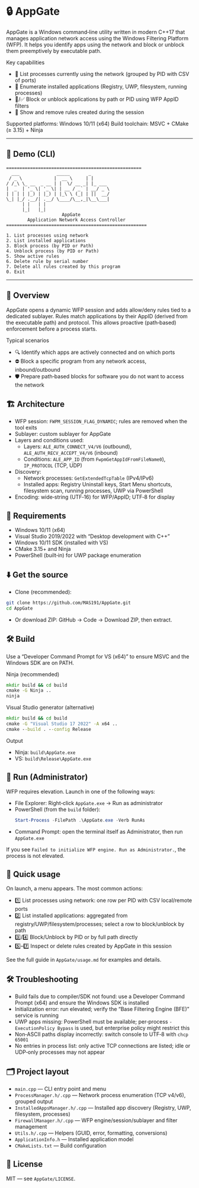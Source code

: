 ﻿# 🔒 AppGate

AppGate is a Windows command‑line utility written in modern C++17 that manages application network access using the Windows Filtering Platform (WFP). It helps you identify apps using the network and block or unblock them preemptively by executable path.

Key capabilities
- 📡 List processes currently using the network (grouped by PID with CSV of ports)
- 🧭 Enumerate installed applications (Registry, UWP, filesystem, running processes)
- 🚫/✅ Block or unblock applications by path or PID using WFP AppID filters
- 🧰 Show and remove rules created during the session

Supported platforms: Windows 10/11 (x64)
Build toolchain: MSVC + CMake (≥ 3.15) + Ninja

---

## 📸 Demo (CLI)
```
===================================================
  ___              _____       _       
 / _ \            |  __ \     | |      
/ /_\ \_ __  _ __ | |  \/ __ _| |_ ___ 
|  _  | '_ \| '_ \| | __ / _` | __/ _ \
| | | | |_) | |_) | |_\ \ (_| | ||  __/
\_| |_/ .__/| .__/ \____/\__,_|\__\___|
      | |   | |                        
      |_|   |_|                        
                     AppGate
        Application Network Access Controller
=====================================================

1. List processes using network
2. List installed applications
3. Block process (by PID or Path)
4. Unblock process (by PID or Path)
5. Show active rules
6. Delete rule by serial number
7. Delete all rules created by this program
0. Exit
```

---

## 🧠 Overview
AppGate opens a dynamic WFP session and adds allow/deny rules tied to a dedicated sublayer. Rules match applications by their AppID (derived from the executable path) and protocol. This allows proactive (path‑based) enforcement before a process starts.

Typical scenarios
- 🔍 Identify which apps are actively connected and on which ports
- ⛔ Block a specific program from any network access, inbound/outbound
- 🛡️ Prepare path‑based blocks for software you do not want to access the network

## 🏗️ Architecture
- WFP session: `FWPM_SESSION_FLAG_DYNAMIC`; rules are removed when the tool exits
- Sublayer: custom sublayer for AppGate
- Layers and conditions used:
  - Layers: `ALE_AUTH_CONNECT_V4/V6` (outbound), `ALE_AUTH_RECV_ACCEPT_V4/V6` (inbound)
  - Conditions: `ALE_APP_ID` (from `FwpmGetAppIdFromFileName0`), `IP_PROTOCOL` (TCP, UDP)
- Discovery:
  - Network processes: `GetExtendedTcpTable` (IPv4/IPv6)
  - Installed apps: Registry Uninstall keys, Start Menu shortcuts, filesystem scan, running processes, UWP via PowerShell
- Encoding: wide‑string (UTF‑16) for WFP/AppID; UTF‑8 for display

## 🧰 Requirements
- Windows 10/11 (x64)
- Visual Studio 2019/2022 with “Desktop development with C++”
- Windows 10/11 SDK (installed with VS)
- CMake 3.15+ and Ninja
- PowerShell (built‑in) for UWP package enumeration

## ⬇️ Get the source
- Clone (recommended):
```bash
git clone https://github.com/MAS191/AppGate.git
cd AppGate
```
- Or download ZIP: GitHub → Code → Download ZIP, then extract.

## 🛠️ Build
Use a “Developer Command Prompt for VS (x64)” to ensure MSVC and the Windows SDK are on PATH.

Ninja (recommended)
```bat
mkdir build && cd build
cmake -G Ninja ..
ninja
```
Visual Studio generator (alternative)
```bat
mkdir build && cd build
cmake -G "Visual Studio 17 2022" -A x64 ..
cmake --build . --config Release
```
Output
- Ninja: `build\AppGate.exe`
- VS: `build\Release\AppGate.exe`

## 🔐 Run (Administrator)
WFP requires elevation. Launch in one of the following ways:
- File Explorer: Right‑click `AppGate.exe` → Run as administrator
- PowerShell (from the `build` folder):
  ```powershell
  Start-Process -FilePath .\AppGate.exe -Verb RunAs
  ```
- Command Prompt: open the terminal itself as Administrator, then run `AppGate.exe`

If you see `Failed to initialize WFP engine. Run as Administrator.`, the process is not elevated.

## 🚀 Quick usage
On launch, a menu appears. The most common actions:
- 1️⃣ List processes using network: one row per PID with CSV local/remote ports
- 2️⃣ List installed applications: aggregated from registry/UWP/filesystem/processes; select a row to block/unblock by path
- 3️⃣/4️⃣ Block/Unblock by PID or by full path directly
- 5️⃣–7️⃣ Inspect or delete rules created by AppGate in this session

See the full guide in `AppGate/usage.md` for examples and details.

## 🛠 Troubleshooting
- Build fails due to compiler/SDK not found: use a Developer Command Prompt (x64) and ensure the Windows SDK is installed
- Initialization error: run elevated; verify the “Base Filtering Engine (BFE)” service is running
- UWP apps missing: PowerShell must be available; per‑process `-ExecutionPolicy Bypass` is used, but enterprise policy might restrict this
- Non‑ASCII paths display incorrectly: switch console to UTF‑8 with `chcp 65001`
- No entries in process list: only active TCP connections are listed; idle or UDP‑only processes may not appear

## 🗂️ Project layout
- `main.cpp` — CLI entry point and menu
- `ProcessManager.h/.cpp` — Network process enumeration (TCP v4/v6), grouped output
- `InstalledAppsManager.h/.cpp` — Installed app discovery (Registry, UWP, filesystem, processes)
- `FirewallManager.h/.cpp` — WFP engine/session/sublayer and filter management
- `Utils.h/.cpp` — Helpers (GUID, error, formatting, conversions)
- `ApplicationInfo.h` — Installed application model
- `CMakeLists.txt` — Build configuration

## 📄 License
MIT — see `AppGate/LICENSE`.

